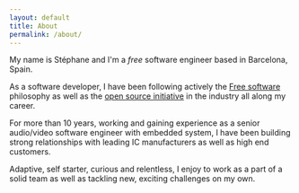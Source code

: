 ```yaml
---
layout: default
title: About
permalink: /about/
---
```


My name is Stéphane and I'm a *free* software engineer based in Barcelona, Spain.

As a software developer, I have been following actively the [Free software](https://www.fsf.org/) philosophy
as well as the [open source initiative](https://opensource.org/about) in the industry all along my career.

For more than 10 years, working and gaining experience as a senior audio/video
software engineer with embedded system, I have been building strong relationships
with leading IC manufacturers as well as high end customers.

Adaptive, self starter, curious and relentless, I enjoy to work as a part of a solid team
as well as tackling new, exciting challenges on my own.
